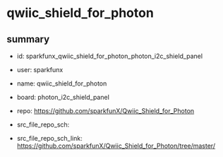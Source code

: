 # qwiic_shield_for_photon
 
## summary 
* id: sparkfunx_qwiic_shield_for_photon_photon_i2c_shield_panel
* user: sparkfunx
* name: qwiic_shield_for_photon
* board: photon_i2c_shield_panel
* repo: https://github.com/sparkfunX/Qwiic_Shield_for_Photon



* src_file_repo_sch: 
* src_file_repo_sch_link: https://github.com/sparkfunX/Qwiic_Shield_for_Photon/tree/master/






